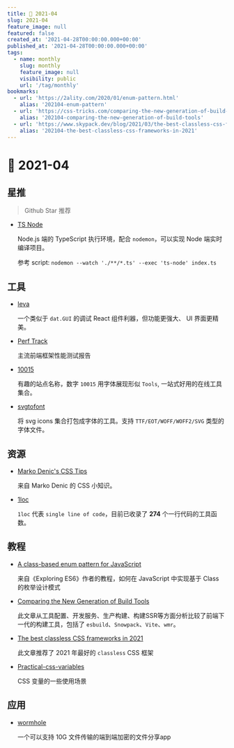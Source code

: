 ```yaml
---
title: 📖 2021-04
slug: 2021-04
feature_image: null
featured: false
created_at: '2021-04-28T00:00:00.000+00:00'
published_at: '2021-04-28T00:00:00.000+00:00'
tags:
  - name: monthly
    slug: monthly
    feature_image: null
    visibility: public
    url: '/tag/monthly'
bookmarks:
  - url: 'https://2ality.com/2020/01/enum-pattern.html'
    alias: '202104-enum-pattern'
  - url: 'https://css-tricks.com/comparing-the-new-generation-of-build-tools/'
    alias: '202104-comparing-the-new-generation-of-build-tools'
  - url: 'https://www.skypack.dev/blog/2021/03/the-best-classless-css-frameworks-in-2021/'
    alias: '202104-the-best-classless-css-frameworks-in-2021'
---
```


# 📖 2021-04

## 星推

> Github Star 推荐

- [TS Node](https://github.com/TypeStrong/ts-node)

  Node.js 端的 TypeScript 执行环境，配合 `nodemon`，可以实现 Node 端实时编译项目。

  参考 script: `nodemon --watch './**/*.ts' --exec 'ts-node' index.ts`

## 工具

- [leva](https://github.com/pmndrs/leva)

  一个类似于 `dat.GUI` 的调试 React 组件利器，但功能更强大、 UI 界面更精美。

  <ImageHub filename="202104_leva.png" />

- [Perf Track](https://perf-track.web.app/)

  主流前端框架性能测试报告

  <ImageHub filename="202104_perf-track.png" />

- [10015](https://10015.io/)

  有趣的站点名称，数字 `10015` 用字体展现形似 `Tools`, 一站式好用的在线工具集合。

  <ImageHub filename="202104_10015.png" />

- [svgtofont](https://github.com/jaywcjlove/svgtofont)

  将 svg icons 集合打包成字体的工具。支持 `TTF/EOT/WOFF/WOFF2/SVG` 类型的字体文件。

## 资源

- [Marko Denic's CSS Tips](https://markodenic.com/css-tips/)

  来自 Marko Denic 的 CSS 小知识。

- [1loc](https://1loc.dev/)

  `1loc` 代表 `single line of code`，目前已收录了 **274** 个一行代码的工具函数。

## 教程

- [A class-based enum pattern for JavaScript](https://2ality.com/2020/01/enum-pattern.html)

  来自《Exploring ES6》作者的教程，如何在 JavaScript 中实现基于 Class 的枚举设计模式

  <Bookmark alias="202104-enum-pattern" size="small" />

- [Comparing the New Generation of Build Tools](https://css-tricks.com/comparing-the-new-generation-of-build-tools/)

  此文章从工具配置、开发服务、生产构建、构建SSR等方面分析比较了前端下一代的构建工具，包括了 `esbuild`、`Snowpack`、`Vite`、`wmr`。

  <Bookmark alias="202104-comparing-the-new-generation-of-build-tools" size="small" />

- [The best classless CSS frameworks in 2021](https://www.skypack.dev/blog/2021/03/the-best-classless-css-frameworks-in-2021/)

  此文章推荐了 2021 年最好的 `classless` CSS 框架

  <Bookmark alias="202104-the-best-classless-css-frameworks-in-2021" size="small" />

- [Practical-css-variables](https://ishadeed.com/article/practical-css-variables/)

  CSS 变量的一些使用场景

## 应用

- [wormhole](https://wormhole.app/)

  一个可以支持 10G 文件传输的端到端加密的文件分享app

